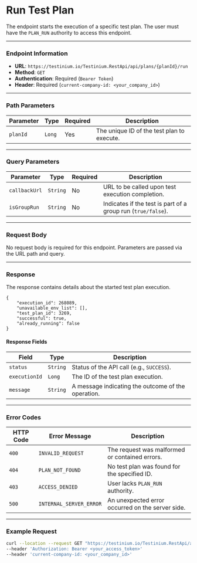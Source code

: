 # Run Test Plan

The endpoint starts the execution of a specific test plan. The user must have the `PLAN_RUN` authority to access this endpoint.

***

### Endpoint Information

* **URL**: `https://testinium.io/Testinium.RestApi/api/plans/{planId}/run`
* **Method**: `GET`
* **Authentication**: Required (`Bearer Token`)
* **Header**: Required (`current-company-id: <your_company_id>`)

***

### Path Parameters

| Parameter | Type   | Required | Description                                |
| --------- | ------ | -------- | ------------------------------------------ |
| `planId`  | `Long` | Yes      | The unique ID of the test plan to execute. |

***

### Query Parameters

| Parameter     | Type     | Required | Description                                                  |
| ------------- | -------- | -------- | ------------------------------------------------------------ |
| `callbackUrl` | `String` | No       | URL to be called upon test execution completion.             |
| `isGroupRun`  | `String` | No       | Indicates if the test is part of a group run (`true/false`). |

***

### Request Body

No request body is required for this endpoint. Parameters are passed via the URL path and query.

***

### Response

The response contains details about the started test plan execution.

```
{
    "execution_id": 268089,
    "unavailable_env_list": [],
    "test_plan_id": 3269,
    "successful": true,
    "already_running": false
}
```

#### Response Fields

| Field         | Type     | Description                                        |
| ------------- | -------- | -------------------------------------------------- |
| `status`      | `String` | Status of the API call (e.g., `SUCCESS`).          |
| `executionId` | `Long`   | The ID of the test plan execution.                 |
| `message`     | `String` | A message indicating the outcome of the operation. |

***

### Error Codes

| HTTP Code | Error Message           | Description                                      |
| --------- | ----------------------- | ------------------------------------------------ |
| `400`     | `INVALID_REQUEST`       | The request was malformed or contained errors.   |
| `404`     | `PLAN_NOT_FOUND`        | No test plan was found for the specified ID.     |
| `403`     | `ACCESS_DENIED`         | User lacks `PLAN_RUN` authority.                 |
| `500`     | `INTERNAL_SERVER_ERROR` | An unexpected error occurred on the server side. |

***

### Example Request

```bash
curl --location --request GET "https://testinium.io/Testinium.RestApi/api/plans/{planId}/run" \
--header 'Authorization: Bearer <your_access_token>'
--header 'current-company-id: <your_company_id>'
```
